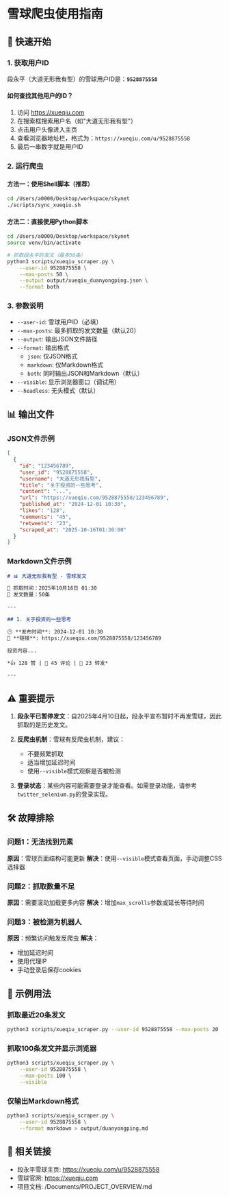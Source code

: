 # 雪球爬虫使用指南

## 📌 快速开始

### 1. 获取用户ID

段永平（大道无形我有型）的雪球用户ID是：**`9528875558`**

#### 如何查找其他用户的ID？

1. 访问 https://xueqiu.com
2. 在搜索框搜索用户名（如"大道无形我有型"）
3. 点击用户头像进入主页
4. 查看浏览器地址栏，格式为：`https://xueqiu.com/u/9528875558`
5. 最后一串数字就是用户ID

### 2. 运行爬虫

#### 方法一：使用Shell脚本（推荐）

```bash
cd /Users/a0000/Desktop/workspace/skynet
./scripts/sync_xueqiu.sh
```

#### 方法二：直接使用Python脚本

```bash
cd /Users/a0000/Desktop/workspace/skynet
source venv/bin/activate

# 抓取段永平的发文（最多50条）
python3 scripts/xueqiu_scraper.py \
    --user-id 9528875558 \
    --max-posts 50 \
    --output output/xueqiu_duanyongping.json \
    --format both
```

### 3. 参数说明

- `--user-id`: 雪球用户ID（必填）
- `--max-posts`: 最多抓取的发文数量（默认20）
- `--output`: 输出JSON文件路径
- `--format`: 输出格式
  - `json`: 仅JSON格式
  - `markdown`: 仅Markdown格式
  - `both`: 同时输出JSON和Markdown（默认）
- `--visible`: 显示浏览器窗口（调试用）
- `--headless`: 无头模式（默认）

## 📊 输出文件

### JSON文件示例

```json
[
  {
    "id": "123456789",
    "user_id": "9528875558",
    "username": "大道无形我有型",
    "title": "关于投资的一些思考",
    "content": "...",
    "url": "https://xueqiu.com/9528875558/123456789",
    "published_at": "2024-12-01 10:30",
    "likes": "128",
    "comments": "45",
    "retweets": "23",
    "scraped_at": "2025-10-16T01:30:00"
  }
]
```

### Markdown文件示例

```markdown
# 📊 大道无形我有型 - 雪球发文

📅 抓取时间：2025年10月16日 01:30
📝 发文数量：50条

---

## 1. 关于投资的一些思考

🕒 **发布时间**: 2024-12-01 10:30
🔗 **链接**: https://xueqiu.com/9528875558/123456789

投资内容...

*👍 128 赞 | 💬 45 评论 | 🔄 23 转发*

---
```

## ⚠️ 重要提示

1. **段永平已暂停发文**：自2025年4月10日起，段永平宣布暂时不再发雪球，因此抓取的是历史发文。

2. **反爬虫机制**：雪球有反爬虫机制，建议：
   - 不要频繁抓取
   - 适当增加延迟时间
   - 使用`--visible`模式观察是否被检测

3. **登录状态**：某些内容可能需要登录才能查看。如需登录功能，请参考`twitter_selenium.py`的登录实现。

## 🛠️ 故障排除

### 问题1：无法找到元素

**原因**：雪球页面结构可能更新
**解决**：使用`--visible`模式查看页面，手动调整CSS选择器

### 问题2：抓取数量不足

**原因**：需要滚动加载更多内容
**解决**：增加`max_scrolls`参数或延长等待时间

### 问题3：被检测为机器人

**原因**：频繁访问触发反爬虫
**解决**：
- 增加延迟时间
- 使用代理IP
- 手动登录后保存cookies

## 📝 示例用法

### 抓取最近20条发文

```bash
python3 scripts/xueqiu_scraper.py --user-id 9528875558 --max-posts 20
```

### 抓取100条发文并显示浏览器

```bash
python3 scripts/xueqiu_scraper.py \
    --user-id 9528875558 \
    --max-posts 100 \
    --visible
```

### 仅输出Markdown格式

```bash
python3 scripts/xueqiu_scraper.py \
    --user-id 9528875558 \
    --format markdown > output/duanyongping.md
```

## 🔗 相关链接

- 段永平雪球主页: https://xueqiu.com/u/9528875558
- 雪球官网: https://xueqiu.com
- 项目文档: /Documents/PROJECT_OVERVIEW.md

